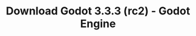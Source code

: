 ---
# Generated by /scripts/js/download_archive_generator !!! do not edit by hand !!!
title: 'Download Godot 3.3.3 (rc2) - Godot Engine'
type: 'download/archive'
name: '3.3.3'
flavor: 'rc2'
release_date: '2021-08-16T03:00:00-00:00'
release_notes: '/article/release-candidate-godot-3-3-3-rc-2/'
links:
  android.apk:
    name: 'android.apk'
    title: 'Android'
    caption: 'Universal APK (ARM64 + ARMv7 + x86_64 + x86)'
    tags:
      - 'APK download'
      - 'ARM64/v7'
      - 'x86 (64 & 32 bit)'
    hosts:
      github_builds:
        regular: 'https://github.com/godotengine/godot-builds/releases/download/3.3.3-rc2/Godot_v3.3.3-rc2_android_editor.apk'
        mono: '#'
      github:
        regular: 'https://github.com/godotengine/godot/releases/download/3.3.3-rc2/Godot_v3.3.3-rc2_android_editor.apk'
        mono: '#'
  macos.universal:
    name: 'macos.universal'
    title: 'macOS'
    caption: 'Universal (x86_64 + Apple Silicon)'
    tags:
      - 'Intel/Apple Silicon'
      - '64 bit'
    hosts:
      github_builds:
        regular: 'https://github.com/godotengine/godot-builds/releases/download/3.3.3-rc2/Godot_v3.3.3-rc2_osx.universal.zip'
        mono: 'https://github.com/godotengine/godot-builds/releases/download/3.3.3-rc2/Godot_v3.3.3-rc2_mono_osx.universal.zip'
      github:
        regular: 'https://github.com/godotengine/godot/releases/download/3.3.3-rc2/Godot_v3.3.3-rc2_osx.universal.zip'
        mono: 'https://github.com/godotengine/godot/releases/download/3.3.3-rc2/Godot_v3.3.3-rc2_mono_osx.universal.zip'
  windows.64:
    name: 'windows.64'
    title: 'Windows'
    caption: 'Standard (x86_64)'
    tags:
      - '64 bit'
    hosts:
      github_builds:
        regular: 'https://github.com/godotengine/godot-builds/releases/download/3.3.3-rc2/Godot_v3.3.3-rc2_win64.exe.zip'
        mono: 'https://github.com/godotengine/godot-builds/releases/download/3.3.3-rc2/Godot_v3.3.3-rc2_mono_win64.zip'
      github:
        regular: 'https://github.com/godotengine/godot/releases/download/3.3.3-rc2/Godot_v3.3.3-rc2_win64.exe.zip'
        mono: 'https://github.com/godotengine/godot/releases/download/3.3.3-rc2/Godot_v3.3.3-rc2_mono_win64.zip'
  linux_server.headless.64:
    name: 'linux_server.headless.64'
    title: 'Linux Server'
    caption: 'Headless (x86_64)'
    tags:
      - '64 bit'
      - 'Headless'
    hosts:
      github_builds:
        regular: 'https://github.com/godotengine/godot-builds/releases/download/3.3.3-rc2/Godot_v3.3.3-rc2_linux_headless.64.zip'
        mono: 'https://github.com/godotengine/godot-builds/releases/download/3.3.3-rc2/Godot_v3.3.3-rc2_mono_linux_headless_64.zip'
      github:
        regular: 'https://github.com/godotengine/godot/releases/download/3.3.3-rc2/Godot_v3.3.3-rc2_linux_headless.64.zip'
        mono: 'https://github.com/godotengine/godot/releases/download/3.3.3-rc2/Godot_v3.3.3-rc2_mono_linux_headless_64.zip'
  web:
    name: 'web'
    title: 'Web editor'
    caption: ''
    tags:
      - 'Self-hosted'
      - 'Cross-platform'
    hosts:
      github_builds:
        regular: 'https://github.com/godotengine/godot-builds/releases/download/3.3.3-rc2/Godot_v3.3.3-rc2_web_editor.zip'
        mono: '#'
      github:
        regular: 'https://github.com/godotengine/godot/releases/download/3.3.3-rc2/Godot_v3.3.3-rc2_web_editor.zip'
        mono: '#'
  linux.64:
    name: 'linux.64'
    title: 'Linux'
    caption: 'Standard (x86_64)'
    tags:
      - '64 bit'
    hosts:
      github_builds:
        regular: 'https://github.com/godotengine/godot-builds/releases/download/3.3.3-rc2/Godot_v3.3.3-rc2_x11.64.zip'
        mono: 'https://github.com/godotengine/godot-builds/releases/download/3.3.3-rc2/Godot_v3.3.3-rc2_mono_x11_64.zip'
      github:
        regular: 'https://github.com/godotengine/godot/releases/download/3.3.3-rc2/Godot_v3.3.3-rc2_x11.64.zip'
        mono: 'https://github.com/godotengine/godot/releases/download/3.3.3-rc2/Godot_v3.3.3-rc2_mono_x11_64.zip'
  linux.32:
    name: 'linux.32'
    title: 'Linux'
    caption: 'Standard (x86)'
    tags:
      - '32 bit'
    hosts:
      github_builds:
        regular: 'https://github.com/godotengine/godot-builds/releases/download/3.3.3-rc2/Godot_v3.3.3-rc2_x11.32.zip'
        mono: 'https://github.com/godotengine/godot-builds/releases/download/3.3.3-rc2/Godot_v3.3.3-rc2_mono_x11_32.zip'
      github:
        regular: 'https://github.com/godotengine/godot/releases/download/3.3.3-rc2/Godot_v3.3.3-rc2_x11.32.zip'
        mono: 'https://github.com/godotengine/godot/releases/download/3.3.3-rc2/Godot_v3.3.3-rc2_mono_x11_32.zip'
  windows.32:
    name: 'windows.32'
    title: 'Windows'
    caption: 'Standard (x86)'
    tags:
      - '32 bit'
    hosts:
      github_builds:
        regular: 'https://github.com/godotengine/godot-builds/releases/download/3.3.3-rc2/Godot_v3.3.3-rc2_win32.exe.zip'
        mono: 'https://github.com/godotengine/godot-builds/releases/download/3.3.3-rc2/Godot_v3.3.3-rc2_mono_win32.zip'
      github:
        regular: 'https://github.com/godotengine/godot/releases/download/3.3.3-rc2/Godot_v3.3.3-rc2_win32.exe.zip'
        mono: 'https://github.com/godotengine/godot/releases/download/3.3.3-rc2/Godot_v3.3.3-rc2_mono_win32.zip'
  linux_server.64:
    name: 'linux_server.64'
    title: 'Linux Server'
    caption: 'Standard (x86_64)'
    tags:
      - '64 bit'
    hosts:
      github_builds:
        regular: 'https://github.com/godotengine/godot-builds/releases/download/3.3.3-rc2/Godot_v3.3.3-rc2_linux_server.64.zip'
        mono: 'https://github.com/godotengine/godot-builds/releases/download/3.3.3-rc2/Godot_v3.3.3-rc2_mono_linux_server_64.zip'
      github:
        regular: 'https://github.com/godotengine/godot/releases/download/3.3.3-rc2/Godot_v3.3.3-rc2_linux_server.64.zip'
        mono: 'https://github.com/godotengine/godot/releases/download/3.3.3-rc2/Godot_v3.3.3-rc2_mono_linux_server_64.zip'
  aar_library:
    name: 'aar_library'
    title: 'AAR library'
    caption: ''
    tags:
      - 'Android plugins'
      - 'Java'
      - 'Kotlin'
    hosts:
      github_builds:
        regular: 'https://github.com/godotengine/godot-builds/releases/download/3.3.3-rc2/godot-lib.3.3.3.rc2.release.aar'
        mono: 'https://github.com/godotengine/godot-builds/releases/download/3.3.3-rc2/godot-lib.3.3.3.rc2.mono.release.aar'
      github:
        regular: 'https://github.com/godotengine/godot/releases/download/3.3.3-rc2/godot-lib.3.3.3.rc2.release.aar'
        mono: 'https://github.com/godotengine/godot/releases/download/3.3.3-rc2/godot-lib.3.3.3.rc2.mono.release.aar'
  templates:
    name: 'templates'
    title: 'Export templates'
    caption: ''
    tags:
      - 'Used to export your games to all supported platforms'
    hosts:
      github_builds:
        regular: 'https://github.com/godotengine/godot-builds/releases/download/3.3.3-rc2/Godot_v3.3.3-rc2_export_templates.tpz'
        mono: 'https://github.com/godotengine/godot-builds/releases/download/3.3.3-rc2/Godot_v3.3.3-rc2_mono_export_templates.tpz'
      github:
        regular: 'https://github.com/godotengine/godot/releases/download/3.3.3-rc2/Godot_v3.3.3-rc2_export_templates.tpz'
        mono: 'https://github.com/godotengine/godot/releases/download/3.3.3-rc2/Godot_v3.3.3-rc2_mono_export_templates.tpz'
primaryPlatforms:
  - 'android.apk'
  - 'macos.universal'
  - 'windows.64'
  - 'linux_server.headless.64'
  - 'web'
  - 'templates'
---